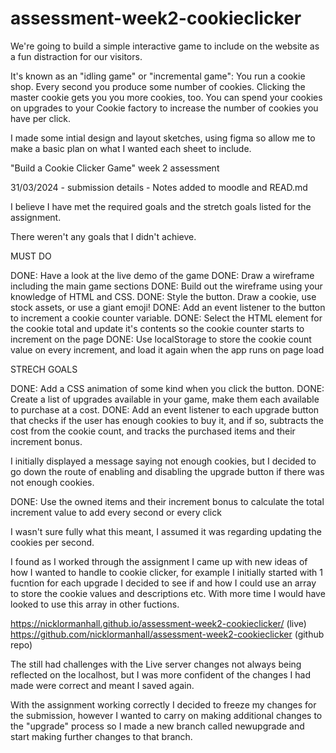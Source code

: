 # assessment-week2-cookieclicker

We're going to build a simple interactive game to include on the website as a fun distraction for our visitors.

It's known as an "idling game" or "incremental game": You run a cookie shop. Every second you produce some number of cookies. Clicking the master cookie gets you you more cookies, too. You can spend your cookies on upgrades to your Cookie factory to increase the number of cookies you have per click.

I made some intial design and layout sketches, using figma so allow me to make a basic plan on what I wanted each sheet to include.

"Build a Cookie Clicker Game" week 2 assessment

31/03/2024 - submission details - Notes added to moodle and READ.md

I believe I have met the required goals and the stretch goals listed for the assignment.

There weren't any goals that I didn't achieve.

MUST DO

DONE: Have a look at the live demo of the game
DONE: Draw a wireframe including the main game sections
DONE: Build out the wireframe using your knowledge of HTML and CSS.
DONE: Style the button. Draw a cookie, use stock assets, or use a giant emoji!
DONE: Add an event listener to the button to increment a cookie counter variable.
DONE: Select the HTML element for the cookie total and update it's contents so the cookie counter starts to increment on the page
DONE: Use localStorage to store the cookie count value on every increment, and load it again when the app runs on page load

STRECH GOALS

DONE: Add a CSS animation of some kind when you click the button.
DONE: Create a list of upgrades available in your game, make them each available to purchase at a cost.
DONE: Add an event listener to each upgrade button that checks if the user has enough cookies to buy it, and if so, subtracts the cost from the cookie count, and tracks the purchased items and their increment bonus.

I initially displayed a message saying not enough cookies, but I decided to go down the route of enabling and disabling the upgrade button if there was not enough cookies.

DONE: Use the owned items and their increment bonus to calculate the total increment value to add every second or every click

I wasn't sure fully what this meant, I assumed it was regarding updating the cookies per second.

I found as I worked through the assignment I came up with new ideas of how I wanted to handle to cookie clicker, for example I initially started with 1 fucntion for each upgrade I decided to see if and how I could use an array to store the cookie values and descriptions etc. With more time I would have looked to use this array in other fuctions.

https://nicklormanhall.github.io/assessment-week2-cookieclicker/ (live)
https://github.com/nicklormanhall/assessment-week2-cookieclicker (github repo)

The still had challenges with the Live server changes not always being reflected on the localhost, but I was more confident of the changes I had made were correct and meant I saved again.

With the assignment working correctly I decided to freeze my changes for the submission, however I wanted to carry on making additional changes to the "upgrade" process so I made a new branch called newupgrade and start making further changes to that branch.
